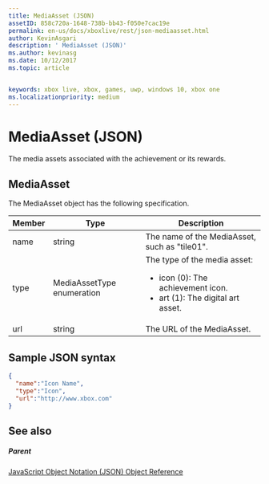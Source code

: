 ```yaml
---
title: MediaAsset (JSON)
assetID: 858c720a-1648-738b-bb43-f050e7cac19e
permalink: en-us/docs/xboxlive/rest/json-mediaasset.html
author: KevinAsgari
description: ' MediaAsset (JSON)'
ms.author: kevinasg
ms.date: 10/12/2017
ms.topic: article


keywords: xbox live, xbox, games, uwp, windows 10, xbox one
ms.localizationpriority: medium
---
```



# MediaAsset (JSON)
The media assets associated with the achievement or its rewards.
<a id="ID4EN"></a>


## MediaAsset

The MediaAsset object has the following specification.

| Member| Type| Description|
| --- | --- | --- |
| name| string| The name of the MediaAsset, such as "tile01".|
| type| MediaAssetType enumeration| The type of the media asset: <ul><li>icon (0): The achievement icon.</li><li>art (1): The digital art asset.</li></ul> | 
| url| string| The URL of the MediaAsset.|

<a id="ID4EFC"></a>


## Sample JSON syntax


```json
{
  "name":"Icon Name",
  "type":"Icon",
  "url":"http://www.xbox.com"
}

```


<a id="ID4EOC"></a>


## See also

<a id="ID4EQC"></a>


##### Parent

[JavaScript Object Notation (JSON) Object Reference](atoc-xboxlivews-reference-json.md)
